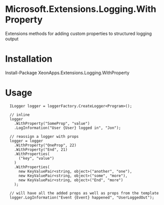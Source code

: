 # Microsoft.Extensions.Logging.WithProperty
Extensions methods for adding custom properties to structured logging output

# Installation
Install-Package XeonApps.Extensions.Logging.WithProperty

# Usage

      ILogger logger = loggerFactory.CreateLogger<Program>();
      
      // inline
      logger
        .WithProperty("SomeProp", "value")
        .LogInformation("User {User} logged in", "Jon");

      // reassign a logger with props
      logger = logger
        .WithProperty("OneProp", 22)
        .WithProperty("End", 21)
        .WithProperties(
          ("key", "value")
        )
        .WithProperties(
          new KeyValuePair<string, object>("another", "one"),
          new KeyValuePair<string, object>("some", "more"),
          new KeyValuePair<string, object>("End", "more")
        );

      // will have all the added props as well as props from the template 
      logger.LogInformation("Event {Event} happened", "UserLoggedOut");
